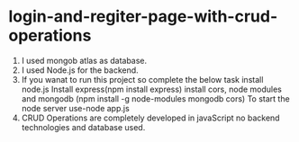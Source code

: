 # login-and-regiter-page-with-crud-operations
1. I used mongob atlas as database.
2. I used Node.js for the backend.
3. If you wanat to run this project so complete the below task
install node.js
Install express(npm install express)
install cors, node modules and mongodb (npm install -g node-modules mongodb cors)
 To start the node server use-node app.js
4. CRUD Operations are completely developed in javaScript no backend technologies and database used.
